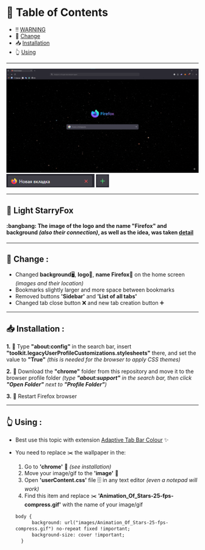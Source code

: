 # :page_with_curl: Table of Contents
- :bangbang: [WARNING](#light_starryFox)
- :dna: [Change](#change)
- :inbox_tray: [Installation](#install)
- :point_up_2: [Using](#using)

---

![Example](https://github.com/SNIP-ER/light-starry-fox/blob/main/main.png)
![Example](https://github.com/SNIP-ER/light-starry-fox/blob/main/cross.png)
![Example](https://github.com/SNIP-ER/light-starry-fox/blob/main/plus.png)

---

##  <a id="light_starryFox">:star2: Light StarryFox</a>
<p>
<h4>:bangbang: The image of the logo and the name "Firefox" and background <em>(also their connection)</em>, as well as the idea, was taken <a href="https://github.com/sagars007/starry-fox" target="_blank">detail</a></h4>
</p>

---

## <a id="change">:dna: Change :</a>
- Changed **background**:desktop_computer:, **logo**:fox_face:, **name Firefox**:page_facing_up: on the home screen *(images and their location)*
- Bookmarks slightly larger and more space between bookmarks
- Removed buttons **'Sidebar'** and **'List of all tabs'**
- Changed tab close button :x: and new tab creation button :heavy_plus_sign:

---

## <a id="install">:inbox_tray: Installation :</a>
**1.** :anger: Type **"about:config"** in the search bar, insert **"toolkit.legacyUserProfileCustomizations.stylesheets"** there, and set the value to **"True"** *(this is needed for the browser to apply CSS themes)* <br/>

**2.** :envelope_with_arrow: Download the **"chrome"** folder from this repository and move it to the browser profile folder *(type **"about:support"** in the search bar, then click **"Open Folder"** next to **"Profile Folder"**)* <br/>

**3.** :electric_plug: Restart Firefox browser

---

## <a id="using">:point_up_2: Using :</a>
- Best use this topic with extension [Adaptive Tab Bar Colour](https://github.com/easonwong-de/Adaptive-Tab-Bar-Colour) :sparkles:
- You need to replace :scissors: the wallpaper in the:
  1. Go to **'chrome'** :file_folder: *(see installation)*
  2. Move your image/gif to the **'image'** :file_folder:
  3. Open **'userContent.css'** file :file_cabinet: in any text editor *(even a notepad will work)*
  4. Find this item and replace :scissors: **'Animation_Of_Stars-25-fps-compress.gif'** with the name of your image/gif

  ```
  body {
		background: url("images/Animation_Of_Stars-25-fps-compress.gif") no-repeat fixed !important;
		background-size: cover !important;
	}
  ```
